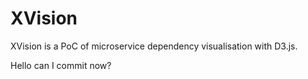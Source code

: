 # XVision
XVision is a PoC of microservice dependency visualisation with D3.js.

Hello can I commit now?